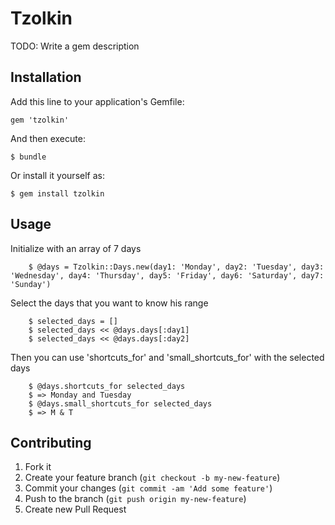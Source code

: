 # Tzolkin

TODO: Write a gem description

## Installation

Add this line to your application's Gemfile:

    gem 'tzolkin'

And then execute:

    $ bundle

Or install it yourself as:

    $ gem install tzolkin

## Usage

Initialize with an array of 7 days

		$ @days = Tzolkin::Days.new(day1: 'Monday', day2: 'Tuesday', day3: 'Wednesday', day4: 'Thursday', day5: 'Friday', day6: 'Saturday', day7: 'Sunday')

Select the days that you want to know his range

		$ selected_days = []
		$ selected_days << @days.days[:day1]
		$ selected_days << @days.days[:day2]

Then you can use 'shortcuts_for' and 'small_shortcuts_for' with the selected days
		
		$ @days.shortcuts_for selected_days
		$ => Monday and Tuesday
		$ @days.small_shortcuts_for selected_days
		$ => M & T

## Contributing

1. Fork it
2. Create your feature branch (`git checkout -b my-new-feature`)
3. Commit your changes (`git commit -am 'Add some feature'`)
4. Push to the branch (`git push origin my-new-feature`)
5. Create new Pull Request
